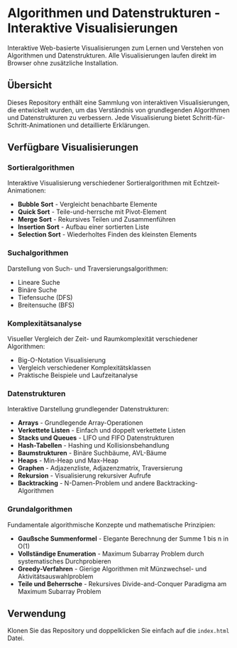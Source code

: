 # Algorithmen und Datenstrukturen - Interaktive Visualisierungen

Interaktive Web-basierte Visualisierungen zum Lernen und Verstehen von Algorithmen und Datenstrukturen. Alle Visualisierungen laufen direkt im Browser ohne zusätzliche Installation.

## Übersicht

Dieses Repository enthält eine Sammlung von interaktiven Visualisierungen, die entwickelt wurden, um das Verständnis von grundlegenden Algorithmen und Datenstrukturen zu verbessern. Jede Visualisierung bietet Schritt-für-Schritt-Animationen und detaillierte Erklärungen.

## Verfügbare Visualisierungen

### Sortieralgorithmen
Interaktive Visualisierung verschiedener Sortieralgorithmen mit Echtzeit-Animationen:
- **Bubble Sort** - Vergleicht benachbarte Elemente
- **Quick Sort** - Teile-und-herrsche mit Pivot-Element
- **Merge Sort** - Rekursives Teilen und Zusammenführen
- **Insertion Sort** - Aufbau einer sortierten Liste
- **Selection Sort** - Wiederholtes Finden des kleinsten Elements

### Suchalgorithmen
Darstellung von Such- und Traversierungsalgorithmen:
- Lineare Suche
- Binäre Suche
- Tiefensuche (DFS)
- Breitensuche (BFS)

### Komplexitätsanalyse
Visueller Vergleich der Zeit- und Raumkomplexität verschiedener Algorithmen:
- Big-O-Notation Visualisierung
- Vergleich verschiedener Komplexitätsklassen
- Praktische Beispiele und Laufzeitanalyse

### Datenstrukturen
Interaktive Darstellung grundlegender Datenstrukturen:
- **Arrays** - Grundlegende Array-Operationen
- **Verkettete Listen** - Einfach und doppelt verkettete Listen
- **Stacks und Queues** - LIFO und FIFO Datenstrukturen
- **Hash-Tabellen** - Hashing und Kollisionsbehandlung
- **Baumstrukturen** - Binäre Suchbäume, AVL-Bäume
- **Heaps** - Min-Heap und Max-Heap
- **Graphen** - Adjazenzliste, Adjazenzmatrix, Traversierung
- **Rekursion** - Visualisierung rekursiver Aufrufe
- **Backtracking** - N-Damen-Problem und andere Backtracking-Algorithmen

### Grundalgorithmen
Fundamentale algorithmische Konzepte und mathematische Prinzipien:
- **Gaußsche Summenformel** - Elegante Berechnung der Summe 1 bis n in O(1)
- **Vollständige Enumeration** - Maximum Subarray Problem durch systematisches Durchprobieren
- **Greedy-Verfahren** - Gierige Algorithmen mit Münzwechsel- und Aktivitätsauswahlproblem
- **Teile und Beherrsche** - Rekursives Divide-and-Conquer Paradigma am Maximum Subarray Problem

## Verwendung

Klonen Sie das Repository und doppelklicken Sie einfach auf die `index.html` Datei.